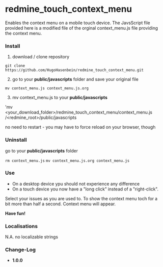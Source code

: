 # redmine_touch_context_menu
Enables the context menu on a mobile touch device. 
The JavsScript file provided here is a modified file of the orginal context_menu.js file providing the context menu.

### Install 




1. download / clone repository 

`git clone https://github.com/HugoHasenbein/redmine_touch_context_menu.git`

2. go to your **public/javascripts** folder and save your original file

`mv context_menu.js context_menu.js.org`

3. mv context_menu.js to your  **public/javascripts**

'mv <your_download_folder>/redmine_touch_context_menu/context_menu.js /<redmine_root>/public/javascripts

no need to restart - you may have to force reload on your browser, though

### Uninstall

go to your **public/javascripts** folder

`rm context_menu.js`
`mv context_menu.js.org context_menu.js`


### Use

* On a desktop device ypu should not experience any difference
* On a touch device you now have a "long click" instead of a "right-click".

Select your issues as you are used to. To show the context menu toch for a bit more than half a second. Context menu will appear. 

**Have fun!**

### Localisations

N.A. no localizable strings

### Change-Log

* **1.0.0**
